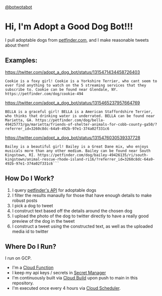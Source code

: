 [@botwotabot](https://twitter.com/botwotabot)

# Hi, I'm Adopt a Good Dog Bot!!!

I pull adoptable dogs from [petfinder.com](https://www.petfinder.com/), and I make reasonable tweets about them!

## Examples:

https://twitter.com/adopt_a_dog_bot/status/1315471434458726403
```
Cookie is a foxy girl! Cookie is a Yorkshire Terrier, who cant seem to ever find anything to watch on the 5 streaming services that they subscribe to. Cookie can be found near Glendale, NY. https://petfinder.com/dog/cookie-494
```

https://twitter.com/adopt_a_dog_bot/status/1315465237957664769
```
BELLA is a graceful girl! BELLA is a American Staffordshire Terrier, who thinks that drinking water is underrated. BELLA can be found near Marietta, GA. https://petfinder.com/dog/bella-49425773/ga/marietta/friends-of-shelter-animals-for-cobb-county-ga50/?referrer_id=3260c8dc-64a9-492b-97e1-374a02f331c6
```

https://twitter.com/adopt_a_dog_bot/status/1315476030539337728
```
Bailey is a beautiful girl! Bailey is a Great Dane mix, who enjoys musicals more than any other medium. Bailey can be found near South Kingstown, RI. https://petfinder.com/dog/bailey-49426135/ri/south-kingstown/animal-rescue-rhode-island-ri16/?referrer_id=3260c8dc-64a9-492b-97e1-374a02f331c6```
```

## How Do I Work?

1. I query [petfinder's API](https://www.petfinder.com/developers/v2/docs/) for adoptable dogs
1. I filter the results manaully for those that have enough details to make robust posts
1. I pick a dog to tweet
1. I construct text based off the details around the chosen dog
1. I upload the photo of the dog to twitter directly to have a really good preview of the dog in the tweet
1. I construct a tweet using the constructed text, as well as the uploaded media id to twitter

## Where Do I Run?

I run on GCP.
* I'm a [Cloud Function](https://cloud.google.com/functions) 
* I keep my api keys / secrets in [Secret Manager](https://cloud.google.com/secret-manager)
* I'm continuously built via [Cloud Build](https://cloud.google.com/cloud-build) upon push to main in this repository.
* I'm executed once every 4 hours via [Cloud Scheduler](https://cloud.google.com/scheduler).